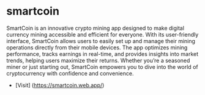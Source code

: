 # smartcoin

SmartCoin is an innovative crypto mining app designed to make digital currency mining accessible and efficient for everyone. With its user-friendly interface, SmartCoin allows users to easily set up and manage their mining operations directly from their mobile devices. The app optimizes mining performance, tracks earnings in real-time, and provides insights into market trends, helping users maximize their returns. Whether you’re a seasoned miner or just starting out, SmartCoin empowers you to dive into the world of cryptocurrency with confidence and convenience.

- [Visit] (https://smartcoin.web.app/)
